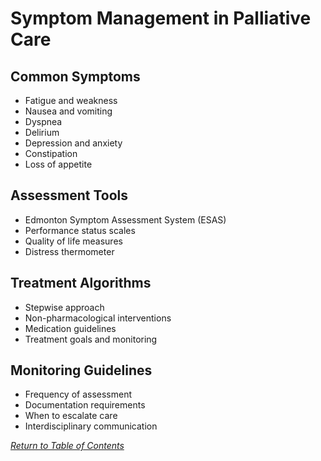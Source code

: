 # Symptom Management in Palliative Care

## Common Symptoms
- Fatigue and weakness
- Nausea and vomiting
- Dyspnea
- Delirium
- Depression and anxiety
- Constipation
- Loss of appetite

## Assessment Tools
- Edmonton Symptom Assessment System (ESAS)
- Performance status scales
- Quality of life measures
- Distress thermometer

## Treatment Algorithms
- Stepwise approach
- Non-pharmacological interventions
- Medication guidelines
- Treatment goals and monitoring

## Monitoring Guidelines
- Frequency of assessment
- Documentation requirements
- When to escalate care
- Interdisciplinary communication

_[Return to Table of Contents](../toc.md)_
